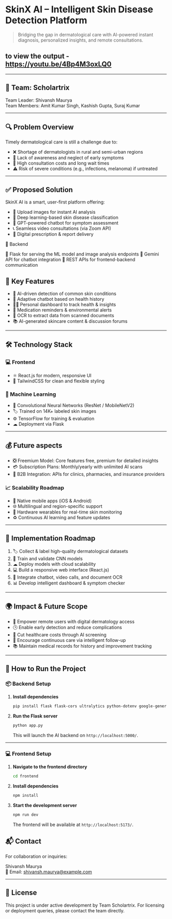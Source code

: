 #  SkinX AI – Intelligent Skin Disease Detection Platform

> Bridging the gap in dermatological care with AI-powered instant diagnosis, personalized insights, and remote consultations.
## to view the output - https://youtu.be/4Bp4M3oxLQ0
---

## 👥 Team: Scholartrix

Team Leader: Shivansh Maurya  
Team Members: Amit Kumar Singh, Kashish Gupta, Suraj Kumar

---

## 🔍 Problem Overview

Timely dermatological care is still a challenge due to:

- ❌ Shortage of dermatologists in rural and semi-urban regions  
- 🧙 Lack of awareness and neglect of early symptoms  
- 💸 High consultation costs and long wait times  
- ⚠ Risk of severe conditions (e.g., infections, melanoma) if untreated

---

## ✅ Proposed Solution

SkinX AI is a smart, user-first platform offering:

- 📸 Upload images for instant AI analysis  
- 🧠 Deep learning-based skin disease classification  
- 🤖 GPT-powered chatbot for symptom assessment  
- 📞 Seamless video consultations (via Zoom API)  
- 📄 Digital prescription & report delivery



🧩 Backend

🐍 Flask for serving the ML model and image analysis endpoints
🤖 Gemini API for chatbot integration
🔄 REST APIs for frontend-backend communication

## 🚀 Key Features

- 🧬 AI-driven detection of common skin conditions  
- 💬 Adaptive chatbot based on health history  
- 🧑‍⚕ Personal dashboard to track health & insights  
- 🔔 Medication reminders & environmental alerts  
- 📁 OCR to extract data from scanned documents  
- 📚 AI-generated skincare content & discussion forums

---

## 🛠 Technology Stack

### 💻 Frontend
- ⚛ React.js for modern, responsive UI  
- 🎨 TailwindCSS for clean and flexible styling  


### 🧠 Machine Learning
- 🧠 Convolutional Neural Networks (ResNet / MobileNetV2)  
- 🏷 Trained on 14K+ labeled skin images  
- ⚙ TensorFlow for training & evaluation  
- ☁ Deployment via Flask

---

## 💰 Future aspects

- ❎ Freemium Model: Core features free, premium for detailed insights  
- 💳 Subscription Plans: Monthly/yearly with unlimited AI scans  
- 🏥 B2B Integration: APIs for clinics, pharmacies, and insurance providers  

### 📈 Scalability Roadmap
- 📱 Native mobile apps (iOS & Android)  
- 🌐 Multilingual and region-specific support  
- 🧼 Hardware wearables for real-time skin monitoring  
- ♻ Continuous AI learning and feature updates

---

## 🧪 Implementation Roadmap

1. 🏷 Collect & label high-quality dermatological datasets  
2. 🧠 Train and validate CNN models  
3. ☁ Deploy models with cloud scalability  
4. 💻 Build a responsive web interface (React.js)  
5. 🤖 Integrate chatbot, video calls, and document OCR  
6. 📊 Develop intelligent dashboard & symptom checker

---

## 🌍 Impact & Future Scope

- 🌱 Empower remote users with digital dermatology access  
- 🕒 Enable early detection and reduce complications  
- 💸 Cut healthcare costs through AI screening  
- 🤝 Encourage continuous care via intelligent follow-up  
- 📚 Maintain medical records for history and improvement tracking

---
## 🧰 How to Run the Project

### 📦 Backend Setup

1. **Install dependencies**

   ```bash
   pip install flask flask-cors ultralytics python-dotenv google-generativeai
   ```

2. **Run the Flask server**

   ```bash
   python app.py
   ```

   This will launch the AI backend on `http://localhost:5000/`.

---

### 💻 Frontend Setup

1. **Navigate to the frontend directory**

   ```bash
   cd frontend
   ```

2. **Install dependencies**

   ```bash
   npm install
   ```

3. **Start the development server**

   ```bash
   npm run dev
   ```

   The frontend will be available at `http://localhost:5173/`.
## 📬 Contact

For collaboration or inquiries:

Shivansh Maurya  
📧 Email: [shivansh.maurya@example.com](mailto:mshivanshmaurya@gmail.com)  


---

## 📌 License

This project is under active development by Team Scholartrix. For licensing or deployment queries, please contact the team directly.
